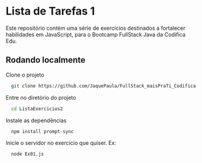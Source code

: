 
# Lista de Tarefas 1

Este repositório contém uma série de exercícios destinados a fortalecer habilidades em JavaScript, para o Bootcamp FullStack Java da Codifica Edu. 

## Rodando localmente

Clone o projeto

```bash
  git clone https://github.com/JaquePaula/FullStack_maisPraTi_Codifica.git
```

Entre no diretório do projeto 

```bash
  cd ListaExercicios2
```

Instale as dependências

```bash
  npm install prompt-sync
```

Inicie o servidor no exercicio que quiser. Ex:

```bash
  node Ex01.js
```

